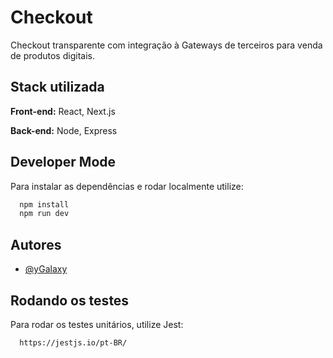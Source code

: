 
# Checkout

Checkout transparente com integração à Gateways de terceiros para venda de produtos digitais.


## Stack utilizada

**Front-end:** React, Next.js

**Back-end:** Node, Express


## Developer Mode

Para instalar as dependências e rodar localmente utilize:

```bash
  npm install
  npm run dev
```


## Autores

- [@yGalaxy](https://www.github.com/davimcruz)


## Rodando os testes

Para rodar os testes unitários, utilize Jest:

```bash
  https://jestjs.io/pt-BR/
```

